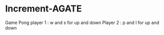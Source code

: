 # Increment-AGATE
 Game Pong
 player 1 : w and s for up and down
 Player 2 : p and l for up and down
